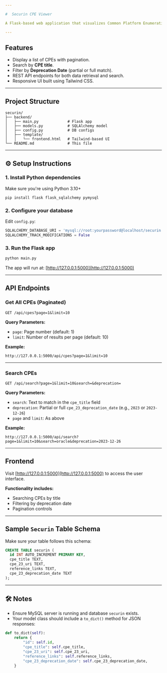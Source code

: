 ```yaml
---

#  Securin CPE Viewer

A Flask-based web application that visualizes Common Platform Enumeration (CPE) data from a MySQL database with pagination, search, and filtering features. Frontend built with Tailwind CSS.

---
```


##  Features

* Display a list of CPEs with pagination.
* Search by **CPE title**.
* Filter by **Deprecation Date** (partial or full match).
* REST API endpoints for both data retrieval and search.
* Responsive UI built using Tailwind CSS.

---

##  Project Structure

```
securin/
├── backend/
│   ├── main.py             # Flask app
│   ├── models.py           # SQLAlchemy model
│   ├── config.py           # DB configs
│   ├── template/
│   │   └── frontend.html   # Tailwind-based UI
└── README.md               # This file
```

---

## ⚙ Setup Instructions

### 1. Install Python dependencies

Make sure you're using Python 3.10+

```bash
pip install flask flask_sqlalchemy pymysql
```

### 2. Configure your database

Edit `config.py`:

```python
SQLALCHEMY_DATABASE_URI = 'mysql://root:yourpassword@localhost/securin'
SQLALCHEMY_TRACK_MODIFICATIONS = False
```

### 3. Run the Flask app

```bash
python main.py
```

The app will run at: [http://127.0.0.1:5000](http://127.0.0.1:5000)

---

##  API Endpoints

###  Get All CPEs (Paginated)

```
GET /api/cpes?page=1&limit=10
```

**Query Parameters:**

* `page`: Page number (default: 1)
* `limit`: Number of results per page (default: 10)

**Example:**

```
http://127.0.0.1:5000/api/cpes?page=1&limit=10
```

---

###  Search CPEs

```
GET /api/search?page=1&limit=10&search=&deprecation=
```

**Query Parameters:**

* `search`: Text to match in the `cpe_title` field
* `deprecation`: Partial or full `cpe_23_deprecation_date` (e.g., `2023` or `2023-12-26`)
* `page` and `limit`: As above

**Example:**

```
http://127.0.0.1:5000/api/search?page=1&limit=10&search=oracle&deprecation=2023-12-26
```

---

##  Frontend

Visit [http://127.0.0.1:5000](http://127.0.0.1:5000) to access the user interface.

**Functionality includes:**

* Searching CPEs by title
* Filtering by deprecation date
* Pagination controls

---

##  Sample `Securin` Table Schema

Make sure your table follows this schema:

```sql
CREATE TABLE securin (
  id INT AUTO_INCREMENT PRIMARY KEY,
  cpe_title TEXT,
  cpe_23_uri TEXT,
  reference_links TEXT,
  cpe_23_deprecation_date TEXT
);
```

---

## 🛠 Notes

* Ensure MySQL server is running and database `securin` exists.
* Your model class should include a `to_dict()` method for JSON responses:

```python
def to_dict(self):
    return {
        "id": self.id,
        "cpe_title": self.cpe_title,
        "cpe_23_uri": self.cpe_23_uri,
        "reference_links": self.reference_links,
        "cpe_23_deprecation_date": self.cpe_23_deprecation_date,
    }
```


